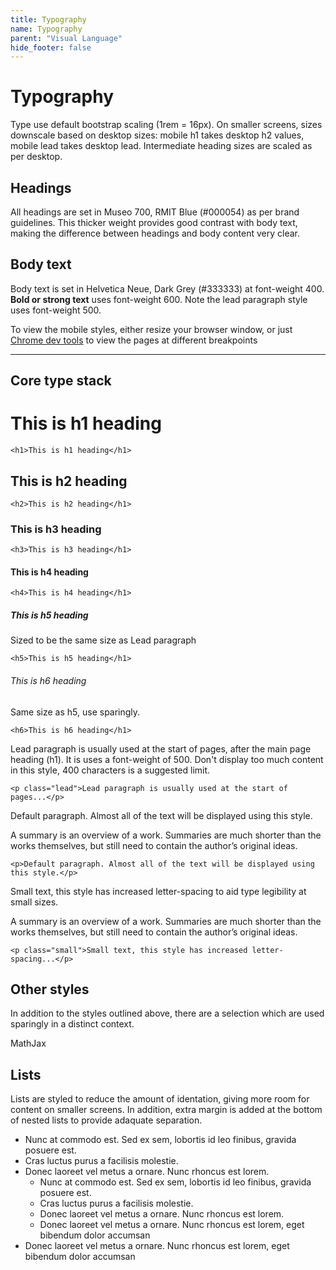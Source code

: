 ```yaml
---
title: Typography
name: Typography
parent: "Visual Language"
hide_footer: false
---
```

<h1 class="margin-top-zero">Typography</h1>
<p class="lead">Type use default bootstrap scaling (1rem = 16px). On smaller screens, sizes downscale based on desktop sizes: mobile h1 takes desktop h2 values, mobile lead takes desktop lead. Intermediate heading sizes are scaled as per desktop.</p>
<h2>Headings</h2>
<p>All headings are set in Museo 700, RMIT Blue (#000054) as per brand guidelines. This thicker weight provides good contrast with body text, making the difference between headings and body content very clear.</p>
<h2>Body text</h2>
<p>Body text is set in Helvetica Neue, Dark Grey (#333333) at font-weight 400. <strong>Bold or strong text</strong> uses font-weight 600. Note the lead paragraph style uses font-weight 500.</p>
<p>To view the mobile styles, either resize your browser window, or just <a href="">Chrome dev tools</a> to view the pages at different breakpoints</p>
<hr />
<h2>Core type stack</h2>
<h1>This is h1 heading</h1>
<div class="margin-top-xs highlight"><pre class="chroma">
<code class="language-html">&lt;h1&gt;This is h1 heading&lt;/h1&gt;
</code></pre></div>
<h2>This is h2 heading</h2>
<div class="margin-top-xs highlight"><pre class="chroma">
<code class="language-html">&lt;h2&gt;This is h2 heading&lt;/h1&gt;
</code></pre></div>
<h3>This is h3 heading</h3>
<div class="margin-top-xs highlight"><pre class="chroma">
<code class="language-html">&lt;h3&gt;This is h3 heading&lt;/h1&gt;
</code></pre></div>
<h4>This is h4 heading</h4>
<div class="margin-top-xs highlight"><pre class="chroma">
<code class="language-html">&lt;h4&gt;This is h4 heading&lt;/h1&gt;
</code></pre></div>
<h5>This is h5 heading</h5>
<p>Sized to be the same size as Lead paragraph</p>
<div class="margin-top-xs highlight"><pre class="chroma">
<code class="language-html">&lt;h5&gt;This is h5 heading&lt;/h1&gt;
</code></pre></div>
<h6>This is h6 heading</h6>
<p>Same size as h5, use sparingly.</p>
<div class="margin-top-xs highlight"><pre class="chroma">
<code class="language-html">&lt;h6&gt;This is h6 heading&lt;/h1&gt;
</code></pre></div>

<p class="lead">Lead paragraph is usually used at the start of pages, after the main page heading (h1). It is uses a font-weight of 500. Don't display too much content in this style, 400 characters is a suggested limit.</p>
<div class="margin-top-xs highlight"><pre class="chroma">
<code class="language-html">&lt;p class="lead"&gt;Lead paragraph is usually used at the start of pages...&lt;/p&gt;
</code></pre></div>

<p>Default paragraph. Almost all of the text will be displayed using this style. </p><p>A summary is an overview of a work. Summaries are much shorter than the works themselves, but still need to contain the author’s original ideas.</p>
<div class="margin-top-xs highlight"><pre class="chroma">
<code class="language-html">&lt;p&gt;Default paragraph. Almost all of the text will be displayed using this style.&lt;/p&gt;
</code></pre></div>

<p class="small">Small text, this style has increased letter-spacing to aid type legibility at small sizes. </p><p class="small">A summary is an overview of a work. Summaries are much shorter than the works themselves, but still need to contain the author’s original ideas.</p>
<div class="margin-top-xs highlight"><pre class="chroma">
<code class="language-html">&lt;p class="small"&gt;Small text, this style has increased letter-spacing...&lt;/p&gt;
</code></pre></div>

<h2>Other styles</h2>
<p>In addition to the styles outlined above, there are a selection which are used sparingly in a distinct context.</p>
<p>MathJax</p>

<h2>Lists</h2>
<p>Lists are styled to reduce the amount of identation, giving more room for content on smaller screens. In addition, extra margin is added at the bottom of nested lists to provide adaquate separation.</p>
<ul>
    <li>Nunc at commodo est. Sed ex sem, lobortis id leo finibus, gravida posuere est.</li> 
    <li>Cras luctus purus a facilisis molestie.</li> 
    <li>Donec laoreet vel metus a ornare. Nunc rhoncus est lorem. <ul>
        <li>Nunc at commodo est. Sed ex sem, lobortis id leo finibus, gravida posuere est.</li> 
        <li>Cras luctus purus a facilisis molestie.</li> 
        <li>Donec laoreet vel metus a ornare. Nunc rhoncus est lorem.</li> 
        <li>Donec laoreet vel metus a ornare. Nunc rhoncus est lorem, eget bibendum dolor accumsan </li> 
    </ul>
    </li>
    <li>Donec laoreet vel metus a ornare. Nunc rhoncus est lorem, eget bibendum dolor accumsan </li> 
</ul>